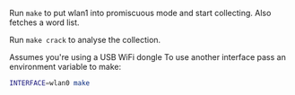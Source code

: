 Run ```make``` to put wlan1 into promiscuous mode and start collecting. Also fetches a word list.

Run ```make crack``` to analyse the collection.

Assumes you're using a USB WiFi dongle To use another interface pass an environment variable to make:
```bash
INTERFACE=wlan0 make
```

